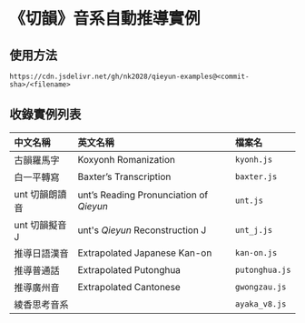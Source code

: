 # 《切韻》音系自動推導實例

## 使用方法

```
https://cdn.jsdelivr.net/gh/nk2028/qieyun-examples@<commit-sha>/<filename>
```

## 收錄實例列表

中文名稱 | 英文名稱 | 檔案名
:- | :- | :-
古韻羅馬字 | Koxyonh Romanization | `kyonh.js`
白一平轉寫 | Baxter’s Transcription | `baxter.js`
unt 切韻朗讀音 | unt’s Reading Pronunciation of _Qieyun_ | `unt.js`
unt 切韻擬音 J | unt's _Qieyun_ Reconstruction J | `unt_j.js`
推導日語漢音 | Extrapolated Japanese Kan-on | `kan-on.js`
推導普通話 | Extrapolated Putonghua | `putonghua.js`
推導廣州音 | Extrapolated Cantonese | `gwongzau.js`
綾香思考音系 | | `ayaka_v8.js`
